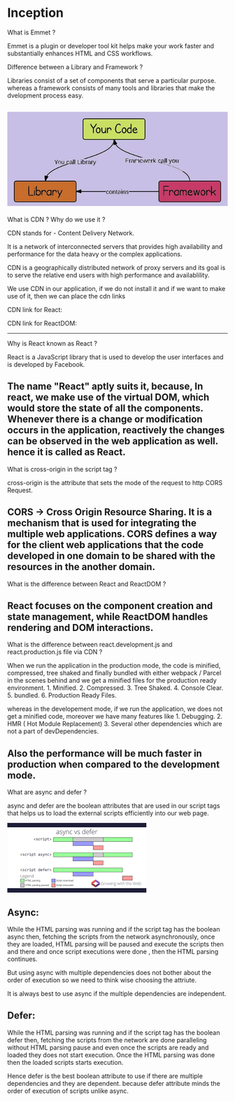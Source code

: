# Inception

What is Emmet ?
 
Emmet is a plugin or developer tool kit helps make your work faster and substantially enhances HTML and CSS workflows.

Difference between a Library and Framework ?

Libraries consist of a set of components that serve a particular purpose. whereas a framework consists of many tools and libraries that make the dvelopment process easy.

![Alt text](Images/lib_vs_framework.jpg)
---------------------------------------------------------------------------------
What is CDN ? Why do we use it ?

CDN stands for - Content Delivery Network.

It is a network of interconnected servers that provides high availability and performance for the data heavy or the complex applications.

CDN is a geographically distributed network of proxy servers and its goal is to serve the relative end users with high performance and availablility.

We use CDN in our application, if we do  not install it and if we want to make use of it, then we can place the cdn links 

CDN link for React:
<script crossorigin src="https://unpkg.com/react@18/umd/react.development.js"></script>

CDN link for ReactDOM:
<script crossorigin src="https://unpkg.com/react-dom@18/umd/react-dom.development.js"></script>
---------------------------------------------------------------------------------

Why is React known as React ?

React is a JavaScript library that is used to develop the user interfaces and is developed by Facebook.

The name "React" aptly suits it, because, In react, we make use of the virtual DOM, which would store the state of all the components. Whenever there is a change or modification occurs in the application, reactively the changes can be observed in the web application as well. hence it is called as React.
---------------------------------------------------------------------------------
What is cross-origin in the script tag ?

cross-origin is the attribute that sets the mode of the request to http CORS Request.

CORS -> Cross Origin Resource Sharing. It is a mechanism that is used for integrating the multiple web applications. CORS defines a way for the client web applications that the code developed in one domain to be shared with the resources in the another domain.
---------------------------------------------------------------------------------

What is the difference between React and ReactDOM ?

React focuses on the component creation and state management, while ReactDOM handles rendering and DOM interactions.
---------------------------------------------------------------------------------

What is the difference between react.development.js and react.production.js file via CDN ?

When we run the application in the production mode, the code is minified, compressed, tree shaked and finally bundled with either webpack / Parcel in the scenes behind and we get a minified files for the production ready environment.
    1.  Minified.
    2.  Compressed.
    3.  Tree Shaked.
    4.  Console Clear.
    5.  bundled.
    6.  Production Ready Files.

whereas in the developement mode, if we run the application, we does not get a minified code, moreover we have many features like
    1.  Debugging.
    2.  HMR ( Hot Module Replacement)
    3.  Several other dependencies which are not a part of devDependencies.

Also the performance will be much faster in production when compared to the development mode.
---------------------------------------------------------------------------------

What are async and defer ?

async and defer are the boolean attributes that are used in our script tags that helps us to load the external scripts efficiently into our web page.

![Alt text](Images/async_defer.png)

Async: 
------

While the HTML parsing was running and if the script tag has the boolean async then, fetching the  scripts from the network asynchronously, once they are loaded, HTML parsing will be paused and execute the scripts then and there and once script executions were done , then the HTML parsing continues.

But using async with multiple dependencies does not bother about the order of execution so we need to think wise choosing the attriute.

It is always best to use async if the multiple dependencies are independent.

Defer:
------
While the HTML parsing was running and if the script tag has the boolean defer then, fetching the scripts from the network are done paralleling without HTML parsing pause and even once the scripts are ready and loaded they does not start execution. Once the HTML parsing was done then the loaded scripts starts execution.

Hence defer is the best boolean attribute to use if there are multiple dependencies and they are dependent.
because defer attribute minds the order of execution of scripts unlike async.


